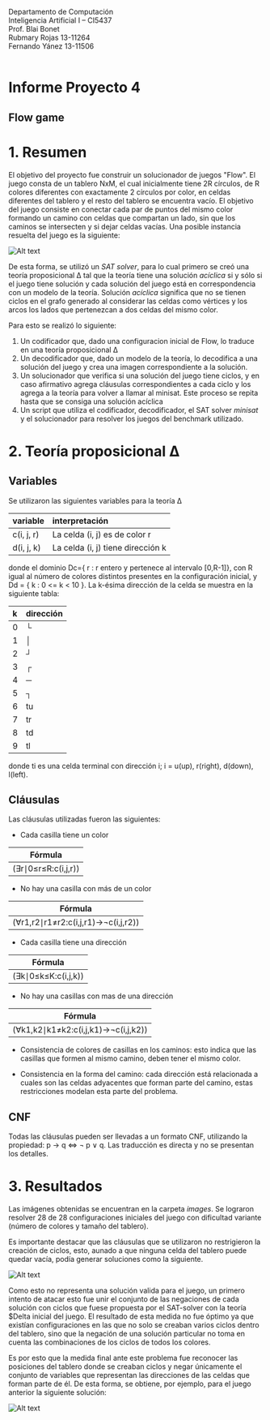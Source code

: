 Departamento de Computación<br>
Inteligencia Artificial I – CI5437<br>
Prof. Blai Bonet<br>
Rubmary Rojas 13-11264  <br>
Fernando Yánez 13-11506 <br>
<br>

# Informe Proyecto 4
## Flow game

# 1. Resumen

El objetivo del proyecto fue construir un solucionador de juegos "Flow". El juego consta de un tablero NxM, el cual inicialmente tiene 2R círculos, de R colores diferentes con exactamente 2 círculos por color, en celdas diferentes del tablero y el resto del tablero se encuentra vacío. El objetivo del juego consiste en conectar cada par de puntos del mismo color formando un camino con celdas que compartan un lado, sin que los caminos se intersecten y si dejar celdas vacías. Una posible instancia resuelta del juego es la siguiente:

![Alt text](/figures/solution.png?raw=true "Juego")

De esta forma, se utilizó un *SAT solver*, para lo cual primero se creó una teoría proposicional &Delta; tal que la teoría tiene una solución $acíclica$ si y sólo si el juego tiene solución y cada solución del juego está en correspondencia con un modelo de la teoría. Solución $acíclica$ significa que no se tienen ciclos en el grafo generado al considerar las celdas como vértices y los arcos los lados que pertenezcan a dos celdas del mismo color.

Para esto se realizó lo siguiente:
1. Un codificador que, dado una configuracion inicial de Flow, lo traduce en una teoría proposicional &Delta;
2. Un decodificador que, dado un modelo de la teoría, lo decodifica a una solución del juego y crea una imagen correspondiente a la solución.
3. Un solucionador que verifica si una solución del juego tiene ciclos, y en caso afirmativo agrega cláusulas correspondientes a cada ciclo y los agrega a la teoría para volver a llamar al minisat. Este proceso se repita hasta que se consiga una solución acíclica
4. Un script que utiliza el codificador, decodificador, el SAT solver *minisat* y el solucionador para resolver los juegos del benchmark utilizado.

# 2. Teoría proposicional &Delta;

## Variables

Se utilizaron las siguientes variables para la teoría &Delta;

| variable | interpretación |
| :-- | :-- |
| c(i, j, r) | La celda (i, j) es de color r |
| d(i, j, k) | La celda (i, j) tiene dirección k |

donde el dominio Dc={ r : r entero y pertenece al intervalo [0,R-1]}, con R igual al número de colores distintos presentes en la configuración inicial,
y Dd = { k : 0 <= k < 10 }. La k-ésima dirección de la celda se muestra en la siguiente tabla:

| k | dirección |
| :-- | :-- |
| 0 | └ |
| 1 | │ |
| 2 | ┘ |
| 3 | ┌ |
| 4 | ─ |
| 5 | ┐ |
| 6 | tu |
| 7 | tr |
| 8 | td |
| 9 | tl |

donde ti es una celda terminal con dirección i; i = u(up), r(right), d(down), l(left).

## Cláusulas

Las cláusulas utilizadas fueron las siguientes:

* Cada casilla tiene un color

| Fórmula |
| :-: |
| (∃r∣0≤r≤R:c(i,j,r)) |

* No hay una casilla con más de un color

| Fórmula |
| :-: |
| (∀r1,r2∣r1≠r2:c(i,j,r1)→¬c(i,j,r2)) |

* Cada casilla tiene una dirección

| Fórmula |
| :-: |
| (∃k∣0≤k≤K:c(i,j,k)) |

* No hay una casillas con mas de una dirección

| Fórmula |
| :-: |
| (∀k1,k2∣k1≠k2:c(i,j,k1)→¬c(i,j,k2)) |

* Consistencia de colores de casillas en los caminos: esto indica que las casillas que formen al mismo camino, deben tener el mismo color.

* Consistencia en la forma del camino: cada dirección está relacionada a cuales son las celdas adyacentes que forman parte del camino, estas restricciones modelan esta parte del problema.


## CNF

Todas las cláusulas pueden ser llevadas a un formato CNF, utilizando la propiedad: p &rightarrow; q &Leftrightarrow; &not; p &or; q. Las traducción es directa y no se presentan los detalles.

# 3. Resultados

Las imágenes obtenidas se encuentran en la carpeta *images*. Se lograron resolver 28 de 28 configuraciones iniciales del juego con dificultad variante (número de colores y tamaño del tablero).

Es importante destacar que las cláusulas que se utilizaron no restrigieron la creación de ciclos, esto, aunado a que ninguna celda del tablero puede quedar vacía, podía generar soluciones como la siguiente.

![Alt text](/figures/cycles.png?raw=true "Solucion con ciclos")

Como esto no representa una solución valida para el juego, un primero intento de atacar esto fue unir el conjunto de las negaciones de cada solución con ciclos que fuese propuesta por el SAT-solver con la teoría $Delta inicial del juego. El resultado de esta medida no fue óptimo ya que existían configuraciones en las que no solo se creaban varios ciclos dentro del tablero, sino que la negación de una solución particular no toma en cuenta las combinaciones de los ciclos de todos los colores.

Es por esto que la medida final ante este problema fue reconocer las posiciones del tablero donde se creaban ciclos y negar únicamente el conjunto de variables que representan las direcciones de las celdas que forman parte de él. De esta forma, se obtiene, por ejemplo, para el juego anterior la siguiente solución:

![Alt text](/figures/no_cycles.png?raw=true "Solucion sin ciclos")
